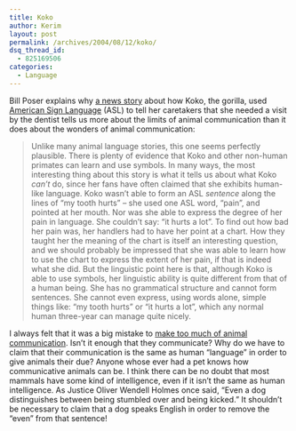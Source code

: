 ```yaml
---
title: Koko
author: Kerim
layout: post
permalink: /archives/2004/08/12/koko/
dsq_thread_id:
  - 825169506
categories:
  - Language
---
```

Bill Poser explains why <a href="http://www.cbsnews.com/stories/2004/08/09/tech/main634753.shtml" onclick="_gaq.push(['_trackEvent', 'outbound-article', 'http://www.cbsnews.com/stories/2004/08/09/tech/main634753.shtml', 'a news story']);" >a news story</a> about how Koko, the gorilla, used <a href="http://en.wikipedia.org/wiki/American_sign_language" onclick="_gaq.push(['_trackEvent', 'outbound-article', 'http://en.wikipedia.org/wiki/American_sign_language', 'American Sign Language']);" >American Sign Language</a> (ASL) to tell her caretakers that she needed a visit by the dentist tells us more about the limits of animal communication than it does about the wonders of animal communication:

> Unlike many animal language stories, this one seems perfectly plausible. There is plenty of evidence that Koko and other non-human primates can learn and use symbols. In many ways, the most interesting thing about this story is what it tells us about what Koko *can&#8217;t* do, since her fans have often claimed that she exhibits human-like language. Koko wasn&#8217;t able to form an ASL *sentence* along the lines of &#8220;my tooth hurts&#8221; &#8211; she used one ASL word, &#8220;pain&#8221;, and pointed at her mouth. Nor was she able to express the degree of her pain in language. She couldn&#8217;t say: &#8220;it hurts a lot&#8221;. To find out how bad her pain was, her handlers had to have her point at a chart. How they taught her the meaning of the chart is itself an interesting question, and we should probably be impressed that she was able to learn how to use the chart to express the extent of her pain, if that is indeed what she did. But the linguistic point here is that, although Koko is able to use symbols, her linguistic ability is quite different from that of a human being. She has no grammatical structure and cannot form sentences. She cannot even express, using words alone, simple things like: &#8220;my tooth hurts&#8221; or &#8220;it hurts a lot&#8221;, which any normal human three-year can manage quite nicely. 

I always felt that it was a big mistake to <a href="http://itre.cis.upenn.edu/~myl/languagelog/archives/000400.html" onclick="_gaq.push(['_trackEvent', 'outbound-article', 'http://itre.cis.upenn.edu/~myl/languagelog/archives/000400.html', 'make too much of animal communication']);" >make too much of animal communication</a>. Isn&#8217;t it enough that they communicate? Why do we have to claim that their communication is the same as human &#8220;language&#8221; in order to give animals their due? Anyone whose ever had a pet knows how communicative animals can be. I think there can be no doubt that most mammals have some kind of intelligence, even if it isn&#8217;t the same as human intelligence. As Justice Oliver Wendell Holmes once said, &#8220;Even a dog distinguishes between being stumbled over and being kicked.&#8221; It shouldn&#8217;t be necessary to claim that a dog speaks English in order to remove the &#8220;even&#8221; from that sentence!

